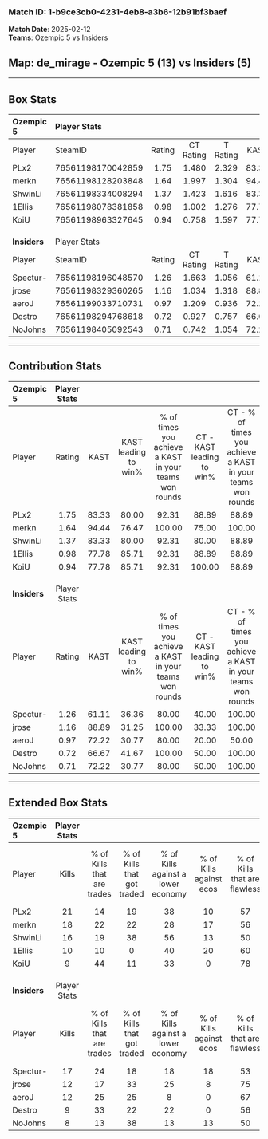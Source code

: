 ### Match ID: 1-b9ce3cb0-4231-4eb8-a3b6-12b91bf3baef  
**Match Date**: 2025-02-12  
**Teams**: Ozempic 5 vs Insiders  

## **Map**: de_mirage - Ozempic 5 (13) vs Insiders (5)  
---  

## Box Stats  

| **Ozempic 5** | Player Stats      |        |           |          |       |       |       |         |        |      |     |
| :- | :- | :-: | :-: | :-: | :-: | :-: | :-: | :-: | :-: | :-: | :-: |
| Player        | SteamID           | Rating | CT Rating | T Rating | KAST  |  ADR  | Kills | Assists | Deaths | K/D  | HS% |
| PLx2          | 76561198170042859 |  1.75  |   1.480   |  2.329   | 83.33 | 112.6 |  21   |    2    |   10   | 2.10 | 57  |
| merkn         | 76561198128203848 |  1.64  |   1.997   |  1.304   | 94.44 | 116.6 |  18   |    7    |   13   | 1.38 | 55  |
| ShwinLi       | 76561198334008294 |  1.37  |   1.423   |  1.616   | 83.33 | 92.9  |  16   |    3    |   13   | 1.23 | 56  |
| 1EIIis        | 76561198078381858 |  0.98  |   1.002   |  1.276   | 77.78 | 63.9  |  10   |    3    |   12   | 0.83 | 70  |
| KoiU          | 76561198963327645 |  0.94  |   0.758   |  1.597   | 77.78 | 49.2  |   9   |    4    |   10   | 0.90 | 55  |
|               |                   |        |           |          |       |       |       |         |        |      |     |
|               |                   |        |           |          |       |       |       |         |        |      |     |
|               |                   |        |           |          |       |       |       |         |        |      |     |
| **Insiders**  | Player Stats      |        |           |          |       |       |       |         |        |      |     |
| Player        | SteamID           | Rating | CT Rating | T Rating | KAST  |  ADR  | Kills | Assists | Deaths | K/D  | HS% |
| Spectur-      | 76561198196048570 |  1.26  |   1.663   |  1.056   | 61.11 | 98.1  |  17   |    1    |   13   | 1.31 | 41  |
| jrose         | 76561198329360265 |  1.16  |   1.034   |  1.318   | 88.89 | 77.5  |  12   |    8    |   14   | 0.86 | 41  |
| aeroJ         | 76561199033710731 |  0.97  |   1.209   |  0.936   | 72.22 | 70.2  |  12   |    4    |   15   | 0.80 | 66  |
| Destro        | 76561198294768618 |  0.72  |   0.927   |  0.757   | 66.67 | 57.7  |   9   |    6    |   16   | 0.56 | 11  |
| NoJohns       | 76561198405092543 |  0.71  |   0.742   |  1.054   | 72.22 | 56.0  |   8   |    6    |   16   | 0.50 | 75  |
---  

## Contribution Stats  

| **Ozempic 5** | Player Stats |       |                      |                                                        |                           |                                                             |                          |                                                            |
| :- | :-: | :-: | :-: | :-: | :-: | :-: | :-: | :-: |
| Player        |    Rating    | KAST  | KAST leading to win% | % of times you achieve a KAST in your teams won rounds | CT - KAST leading to win% | CT - % of times you achieve a KAST in your teams won rounds | T - KAST leading to win% | T - % of times you achieve a KAST in your teams won rounds |
| PLx2          |     1.75     | 83.33 |        80.00         |                         92.31                          |           88.89           |                            88.89                            |          66.67           |                           100.00                           |
| merkn         |     1.64     | 94.44 |        76.47         |                         100.00                         |           75.00           |                           100.00                            |          80.00           |                           100.00                           |
| ShwinLi       |     1.37     | 83.33 |        80.00         |                         92.31                          |           80.00           |                            88.89                            |          80.00           |                           100.00                           |
| 1EIIis        |     0.98     | 77.78 |        85.71         |                         92.31                          |           88.89           |                            88.89                            |          80.00           |                           100.00                           |
| KoiU          |     0.94     | 77.78 |        85.71         |                         92.31                          |          100.00           |                            88.89                            |          66.67           |                           100.00                           |
|               |              |       |                      |                                                        |                           |                                                             |                          |                                                            |
|               |              |       |                      |                                                        |                           |                                                             |                          |                                                            |
|               |              |       |                      |                                                        |                           |                                                             |                          |                                                            |
| **Insiders**  | Player Stats |       |                      |                                                        |                           |                                                             |                          |                                                            |
| Player        |    Rating    | KAST  | KAST leading to win% | % of times you achieve a KAST in your teams won rounds | CT - KAST leading to win% | CT - % of times you achieve a KAST in your teams won rounds | T - KAST leading to win% | T - % of times you achieve a KAST in your teams won rounds |
| Spectur-      |     1.26     | 61.11 |        36.36         |                         80.00                          |           40.00           |                           100.00                            |          33.33           |                           66.67                            |
| jrose         |     1.16     | 88.89 |        31.25         |                         100.00                         |           33.33           |                           100.00                            |          30.00           |                           100.00                           |
| aeroJ         |     0.97     | 72.22 |        30.77         |                         80.00                          |           20.00           |                            50.00                            |          37.50           |                           100.00                           |
| Destro        |     0.72     | 66.67 |        41.67         |                         100.00                         |           50.00           |                           100.00                            |          37.50           |                           100.00                           |
| NoJohns       |     0.71     | 72.22 |        30.77         |                         80.00                          |           50.00           |                           100.00                            |          22.22           |                           66.67                            |
---  

## Extended Box Stats  

| **Ozempic 5** | Player Stats |                            |                            |                                    |                         |                              |                                 |        |                             |                                     |                          |                               |                            |
| :- | :-: | :-: | :-: | :-: | :-: | :-: | :-: | :-: | :-: | :-: | :-: | :-: | :-: |
| Player        |    Kills     | % of Kills that are trades | % of Kills that got traded | % of Kills against a lower economy | % of Kills against ecos | % of Kills that are flawless | % of Kills that are close duels | Deaths | % of Deaths that get traded | % of Deaths against a lower economy | % of Deaths against ecos | % of Deaths that are flawless | % of Deaths that are close |
| PLx2          |      21      |             14             |             19             |                 38                 |           10            |              57              |               10                |   10   |              0              |                 10                  |            0             |              90               |             0              |
| merkn         |      18      |             22             |             22             |                 28                 |           17            |              56              |                6                |   13   |             31              |                 23                  |            8             |              46               |             15             |
| ShwinLi       |      16      |             19             |             38             |                 56                 |           13            |              50              |                6                |   13   |             31              |                 23                  |            8             |              46               |             8              |
| 1EIIis        |      10      |             10             |             0              |                 40                 |           20            |              60              |               20                |   12   |             33              |                 33                  |            8             |              67               |             8              |
| KoiU          |      9       |             44             |             11             |                 33                 |            0            |              78              |               11                |   10   |             30              |                 20                  |            0             |              60               |             10             |
|               |              |                            |                            |                                    |                         |                              |                                 |        |                             |                                     |                          |                               |                            |
|               |              |                            |                            |                                    |                         |                              |                                 |        |                             |                                     |                          |                               |                            |
|               |              |                            |                            |                                    |                         |                              |                                 |        |                             |                                     |                          |                               |                            |
| **Insiders**  | Player Stats |                            |                            |                                    |                         |                              |                                 |        |                             |                                     |                          |                               |                            |
| Player        |    Kills     | % of Kills that are trades | % of Kills that got traded | % of Kills against a lower economy | % of Kills against ecos | % of Kills that are flawless | % of Kills that are close duels | Deaths | % of Deaths that get traded | % of Deaths against a lower economy | % of Deaths against ecos | % of Deaths that are flawless | % of Deaths that are close |
| Spectur-      |      17      |             24             |             18             |                 18                 |           18            |              53              |               12                |   13   |              0              |                  8                  |            0             |              46               |             15             |
| jrose         |      12      |             17             |             33             |                 25                 |            8            |              75              |                8                |   14   |             14              |                  7                  |            7             |              57               |             7              |
| aeroJ         |      12      |             25             |             25             |                 8                  |            0            |              67              |                0                |   15   |             13              |                 13                  |            7             |              53               |             13             |
| Destro        |      9       |             33             |             22             |                 22                 |            0            |              56              |               11                |   16   |             19              |                  6                  |            6             |              63               |             6              |
| NoJohns       |      8       |             13             |             38             |                 13                 |           13            |              50              |               13                |   16   |             50              |                 13                  |            6             |              69               |             6              |

